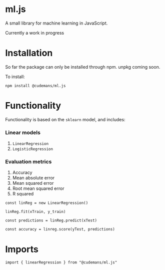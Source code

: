 # ml.js

A small library for machine learning in JavaScript.

Currently a work in progress

# Installation

So far the package can only be installed through npm. unpkg coming soon.

To install:

`npm install @cudemans/ml.js`

# Functionality

Functionality is based on the `sklearn` model, and includes:

### Linear models

1. `LinearRegression`
2. `LogisticRegression`

### Evaluation metrics

1. Accuracy
2. Mean absolute error
3. Mean squared error
4. Root mean squared error
5. R squared

```
const linReg = new LinearRegression()

linReg.fit(xTrain, y_train)

const predictions = linReg.predict(xTest)

const accuracy = linreg.score(yTest, predictions)
```

# Imports

`import { linearRegression } from "@cudemans/ml.js"`
